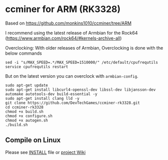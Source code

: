 # ccminer for ARM (RK3328)

Based on https://github.com/monkins1010/ccminer/tree/ARM

I recommend using the latest release of Armbian for the Rock64 (https://www.armbian.com/rock64/#kernels-archive-all)

Overclocking:
With older releases of Armbian, Overclocking is done with the below commands
```
sed -i "s/MAX_SPEED=.*/MAX_SPEED=1510000/" /etc/default/cpufrequtils
service cpufrequtils restart
```
But on the latest version you can overclock with `armbian-config`.


```
sudo apt-get update
sudo apt-get install libcurl4-openssl-dev libssl-dev libjansson-dev automake autotools-dev build-essential -y
sudo apt-get install clang lld -y
git clone https://github.com/DevTechGames/ccminer-rk3328.git
cd ccminer-rk3328
chmod +x build.sh
chmod +x configure.sh
chmod +x autogen.sh
./build.sh
```

Compile on Linux
----------------

Please see [INSTALL](https://github.com/tpruvot/ccminer/blob/linux/INSTALL) file or [project Wiki](https://github.com/tpruvot/ccminer/wiki/Compatibility)
